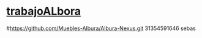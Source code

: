 # [trabajoALbora](https://github.com/Muebles-Albura/plataformas_web.git)
#https://github.com/Muebles-Albura/Albura-Nexus.git
31354591646 sebas
